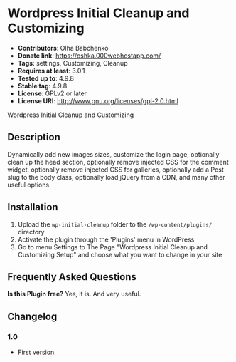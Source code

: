 # Wordpress Initial Cleanup and Customizing

* **Contributors**: Olha Babchenko
* **Donate link**: https://oshka.000webhostapp.com/
* **Tags**: settings, Customizing, Cleanup
* **Requires at least**: 3.0.1
* **Tested up to**: 4.9.8
* **Stable tag**: 4.9.8
* **License**: GPLv2 or later
* **License URI**: http://www.gnu.org/licenses/gpl-2.0.html

Wordpress Initial Cleanup and Customizing

## Description

Dynamically add new images sizes, customize the login page, optionally clean up the head section, optionally remove injected CSS for the comment widget, optionally remove injected CSS for galleries, optionally add a Post slug to the body class, optionally load jQuery from a CDN, and many other useful options

## Installation

1. Upload the `wp-initial-cleanup` folder to the `/wp-content/plugins/` directory
2. Activate the plugin through the 'Plugins' menu in WordPress
3. Go to menu Settings to The Page "Wordpress Initial Cleanup and Customizing Setup"  and choose what you want to change in your site

## Frequently Asked Questions

**Is this Plugin free?**
Yes, it is. And very useful.

## Changelog

### 1.0
* First version.
